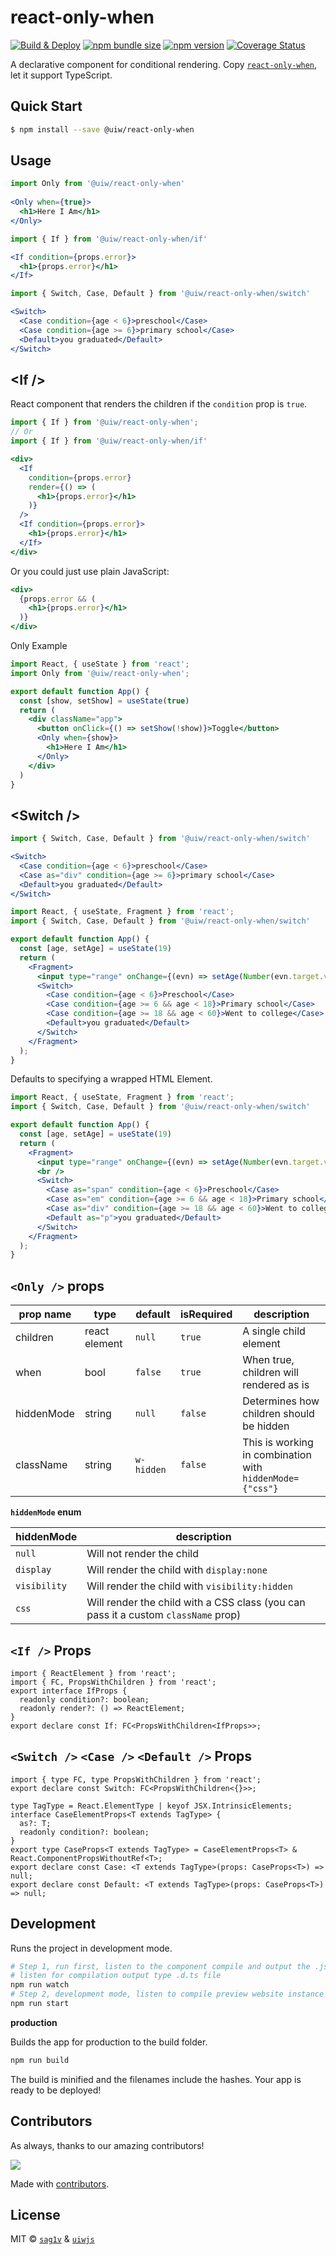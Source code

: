 react-only-when
===

[![Build & Deploy](https://github.com/uiwjs/react-only-when/actions/workflows/ci.yml/badge.svg)](https://github.com/uiwjs/react-only-when/actions/workflows/ci.yml)
[![npm bundle size](https://img.shields.io/bundlephobia/minzip/@uiw/react-only-when)](https://www.npmjs.com/package/@uiw/react-only-when)
[![npm version](https://img.shields.io/npm/v/@uiw/react-only-when.svg)](https://www.npmjs.com/package/@uiw/react-only-when)
[![Coverage Status](https://uiwjs.github.io/react-only-when/badges.svg)](https://uiwjs.github.io/react-only-when/coverage/lcov-report/)

A declarative component for conditional rendering. Copy [`react-only-when`](https://github.com/sag1v/react-only-when), let it support TypeScript.

## Quick Start

```bash
$ npm install --save @uiw/react-only-when
```

## Usage

```jsx
import Only from '@uiw/react-only-when'
 
<Only when={true}>
  <h1>Here I Am</h1>
</Only>
```

```jsx
import { If } from '@uiw/react-only-when/if'

<If condition={props.error}>
  <h1>{props.error}</h1>
</If>
```

```jsx
import { Switch, Case, Default } from '@uiw/react-only-when/switch'

<Switch>
  <Case condition={age < 6}>preschool</Case>
  <Case condition={age >= 6}>primary school</Case>
  <Default>you graduated</Default>
</Switch>
```

## \<If />

React component that renders the children if the `condition` prop is `true`.

```jsx
import { If } from '@uiw/react-only-when';
// Or
import { If } from '@uiw/react-only-when/if'

<div>
  <If
    condition={props.error}
    render={() => (
      <h1>{props.error}</h1>
    )}
  />
  <If condition={props.error}>
    <h1>{props.error}</h1>
  </If>
</div>
```

Or you could just use plain JavaScript:

```jsx
<div>
  {props.error && (
    <h1>{props.error}</h1>
  )}
</div>
```

Only Example

```jsx mdx:preview&background=#fff&codePen=true
import React, { useState } from 'react';
import Only from '@uiw/react-only-when';

export default function App() {
  const [show, setShow] = useState(true)
  return (
    <div className="app">
      <button onClick={() => setShow(!show)}>Toggle</button>
      <Only when={show}>
        <h1>Here I Am</h1>
      </Only>
    </div>
  )
}
```

## \<Switch />

```jsx
import { Switch, Case, Default } from '@uiw/react-only-when/switch'

<Switch>
  <Case condition={age < 6}>preschool</Case>
  <Case as="div" condition={age >= 6}>primary school</Case>
  <Default>you graduated</Default>
</Switch>
```

```jsx mdx:preview&background=#fff&codePen=true
import React, { useState, Fragment } from 'react';
import { Switch, Case, Default } from '@uiw/react-only-when/switch'

export default function App() {
  const [age, setAge] = useState(19)
  return (
    <Fragment>
      <input type="range" onChange={(evn) => setAge(Number(evn.target.value))} /> {age}<br />
      <Switch>
        <Case condition={age < 6}>Preschool</Case>
        <Case condition={age >= 6 && age < 18}>Primary school</Case>
        <Case condition={age >= 18 && age < 60}>Went to college</Case>
        <Default>you graduated</Default>
      </Switch>
    </Fragment>
  );
}
```

Defaults to specifying a wrapped HTML Element.

```jsx mdx:preview&background=#fff&codePen=true
import React, { useState, Fragment } from 'react';
import { Switch, Case, Default } from '@uiw/react-only-when/switch'

export default function App() {
  const [age, setAge] = useState(19)
  return (
    <Fragment>
      <input type="range" onChange={(evn) => setAge(Number(evn.target.value))} /> {age}
      <br />
      <Switch>
        <Case as="span" condition={age < 6}>Preschool</Case>
        <Case as="em" condition={age >= 6 && age < 18}>Primary school</Case>
        <Case as="div" condition={age >= 18 && age < 60}>Went to college</Case>
        <Default as="p">you graduated</Default>
      </Switch>
    </Fragment>
  );
}
```

## `<Only />` props

| prop name  | type | default | isRequired | description |
| ----- | ----- | ----- | ----- | ----- |
| children | react element | `null` | `true` | A single child element |
| when | bool | `false` | `true` | When true, children will rendered as is |
| hiddenMode | string | `null`   | `false` | Determines how children should be hidden |
| className  | string | `w-hidden` | `false` | This is working in combination with `hiddenMode={"css"}` |

**`hiddenMode` enum**

| hiddenMode | description |
| ----- | ----- |
| `null` | Will not render the child |
| `display` | Will render the child with `display:none` |
| `visibility` | Will render the child with `visibility:hidden` |
| `css` | Will render the child with a CSS class (you can pass it a custom `className` prop) |

## `<If />` Props

```tsx
import { ReactElement } from 'react';
import { FC, PropsWithChildren } from 'react';
export interface IfProps {
  readonly condition?: boolean;
  readonly render?: () => ReactElement;
}
export declare const If: FC<PropsWithChildren<IfProps>>;
```

## `<Switch />` `<Case />` `<Default />` Props

```tsx
import { type FC, type PropsWithChildren } from 'react';
export declare const Switch: FC<PropsWithChildren<{}>>;

type TagType = React.ElementType | keyof JSX.IntrinsicElements;
interface CaseElementProps<T extends TagType> {
  as?: T;
  readonly condition?: boolean;
}
export type CaseProps<T extends TagType> = CaseElementProps<T> & React.ComponentPropsWithoutRef<T>;
export declare const Case: <T extends TagType>(props: CaseProps<T>) => null;
export declare const Default: <T extends TagType>(props: CaseProps<T>) => null;
```

## Development

Runs the project in development mode.  

```bash
# Step 1, run first, listen to the component compile and output the .js file
# listen for compilation output type .d.ts file
npm run watch
# Step 2, development mode, listen to compile preview website instance
npm run start
```

**production**

Builds the app for production to the build folder.

```bash
npm run build
```

The build is minified and the filenames include the hashes.
Your app is ready to be deployed!

## Contributors

As always, thanks to our amazing contributors!

<a href="https://github.com/uiwjs/react-only-when/graphs/contributors">
  <img src="https://uiwjs.github.io/react-only-when/CONTRIBUTORS.svg" />
</a>

Made with [contributors](https://github.com/jaywcjlove/github-action-contributors).


## License

MIT © [`sag1v`](https://github.com/sag1v) & [`uiwjs`](https://github.com/uiwjs)